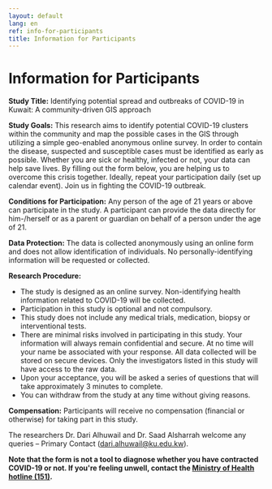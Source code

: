 ```yaml
---
layout: default
lang: en
ref: info-for-participants
title: Information for Participants
---
```

# Information for Participants

**Study Title:** Identifying potential spread and outbreaks of COVID-19 in Kuwait: A community-driven GIS approach

**Study Goals:** This research aims to identify potential COVID-19 clusters within the community and map the possible cases in the GIS through utilizing a simple geo-enabled anonymous online survey. In order to contain the disease, suspected and susceptible cases must be identified as early as possible. Whether you are sick or healthy, infected or not, your data can help save lives. By filling out the form below, you are helping us to overcome this crisis together. Ideally, repeat your participation daily (set up calendar event). Join us in fighting the COVID-19 outbreak.

**Conditions for Participation:** Any person of the age of 21 years or above can participate in the study. A participant can provide the data directly for him-/herself or as a parent or guardian on behalf of a person under the age of 21.

**Data Protection:** The data is collected anonymously using an online form and does not allow identification of individuals. No personally-identifying information will be requested or collected.

**Research Procedure:**

* The study is designed as an online survey. Non-identifying health information related to COVID-19 will be collected.
* Participation in this study is optional and not compulsory.
* This study does not include any medical trials, medication, biopsy or interventional tests.
* There are minimal risks involved in participating in this study. Your information will always remain confidential and secure. At no time will your name be associated with your response. All data collected will be stored on secure devices. Only the investigators listed in this study will have access to the raw data.
* Upon your acceptance, you will be asked a series of questions that will take approximately 3 minutes to complete.
* You can withdraw from the study at any time without giving reasons.

**Compensation:** Participants will receive no compensation (financial or otherwise) for taking part in this study.

The researchers Dr. Dari Alhuwail and Dr. Saad Alsharrah welcome any queries – Primary Contact ([dari.alhuwail@ku.edu.kw](mailto:dari.alhuwail@ku.edu.kw)).



**Note that the form is not a tool to diagnose whether you have contracted COVID-19 or not. If you're feeling unwell, contact the [Ministry of Health hotline (151)](tel:151).**
